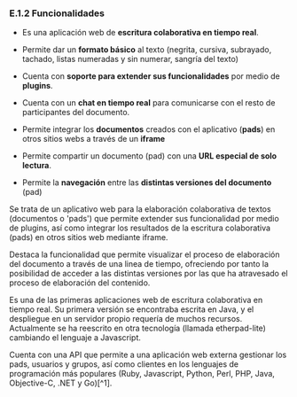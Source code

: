 ### E.1.2 Funcionalidades

* Es una aplicación web de **escritura colaborativa en tiempo real**.

* Permite dar un **formato básico** al texto \(negrita, cursiva, subrayado, tachado, listas numeradas y sin numerar, sangría del texto\)

* Cuenta con **soporte para extender sus funcionalidades** por medio de **plugins**.

* Cuenta con un **chat en tiempo real** para comunicarse con el resto de participantes del documento.

* Permite integrar los **documentos** creados con el aplicativo \(**pads**\) en otros sitios webs a través de un **iframe**

* Permite compartir un documento \(pad\) con una **URL especial de solo lectura**.

* Permite la **navegación** entre las **distintas versiones del documento** \(pad\)

Se trata de un aplicativo web para la elaboración colaborativa de textos \(documentos o 'pads'\) que permite extender sus funcionalidad por medio de plugins, así como integrar los resultados de la escritura colaborativa \(pads\) en otros sitios web mediante iframe.

Destaca la funcionalidad que permite visualizar el proceso de elaboración del documento a través de una linea de tiempo, ofreciendo por tanto la posibilidad de acceder a las distintas versiones por las que ha atravesado el proceso de elaboración del contenido.

Es una de las primeras aplicaciones web de escritura colaborativa en tiempo real. Su primera versión se encontraba escrita en Java, y el despliegue en un servidor propio requería de muchos recursos. Actualmente se ha reescrito en otra tecnología \(llamada etherpad-lite\) cambiando el lenguaje a Javascript.

Cuenta con una API que permite a una aplicación web externa gestionar los pads, usuarios y grupos, así como clientes en los lenguajes de programación más populares \(Ruby, Javascript, Python, Perl, PHP, Java, Objective-C, .NET y Go\)[^1].




